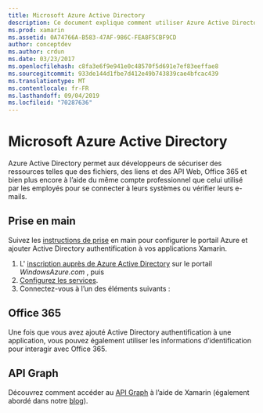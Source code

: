 ```yaml
---
title: Microsoft Azure Active Directory
description: Ce document explique comment utiliser Azure Active Directory pour authentifier les utilisateurs dans les applications mobiles générées avec Xamarin.
ms.prod: xamarin
ms.assetid: 0A74766A-B583-47AF-986C-FEA8F5CBF9CD
author: conceptdev
ms.author: crdun
ms.date: 03/23/2017
ms.openlocfilehash: c8fa3e6f9e941e0c48570f5d691e7ef83eeffae8
ms.sourcegitcommit: 933de144d1fbe7d412e49b743839cae4bfcac439
ms.translationtype: MT
ms.contentlocale: fr-FR
ms.lasthandoff: 09/04/2019
ms.locfileid: "70287636"
---
```

# <a name="microsoft-azure-active-directory"></a>Microsoft Azure Active Directory


Azure Active Directory permet aux développeurs de sécuriser des ressources telles que des fichiers, des liens et des API Web, Office 365 et bien plus encore à l’aide du même compte professionnel que celui utilisé par les employés pour se connecter à leurs systèmes ou vérifier leurs e-mails.

## <a name="getting-started"></a>Prise en main

Suivez les [instructions de prise](~/cross-platform/data-cloud/active-directory/get-started/index.md) en main pour configurer le portail Azure et ajouter Active Directory authentification à vos applications Xamarin.

1. L' [inscription auprès de Azure Active Directory](~/cross-platform/data-cloud/active-directory/get-started/register.md) sur le portail *WindowsAzure.com* , puis
2. [Configurez les services](~/cross-platform/data-cloud/active-directory/get-started/configure.md).
3. Connectez-vous à l’un des éléments suivants :

## <a name="office-365"></a>Office 365

Une fois que vous avez ajouté Active Directory authentification à une application, vous pouvez également utiliser les informations d’identification pour interagir avec Office 365.

## <a name="graph-api"></a>API Graph

Découvrez comment accéder au [API Graph](~/cross-platform/data-cloud/active-directory/graph.md) à l’aide de Xamarin (également abordé dans notre [blog](https://blog.xamarin.com/authenticate-xamarin-mobile-apps-using-azure-active-directory/)).

